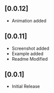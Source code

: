 ## [0.0.12]

* Animation added

## [0.0.11]

* Screenshot added
* Example added
* Readme Modified

## [0.0.1]

* Initial Release
